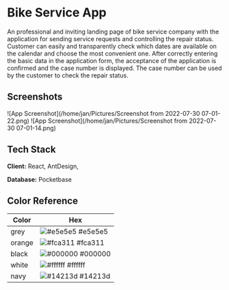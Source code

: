 
# Bike Service App

An professional and inviting landing page of bike service company with 
the application for sending service requests and controlling the repair status. 
Customer can easily and transparently check which dates are available on the calendar 
and choose the most convenient one. After correctly entering the basic data 
in the application form, the acceptance of the application is confirmed and 
the case number is displayed. The case number can be used by the customer 
to check the repair status.  


## Screenshots

![App Screenshot](/home/jan/Pictures/Screenshot from 2022-07-30 07-01-22.png)
![App Screenshot](/home/jan/Pictures/Screenshot from 2022-07-30 07-01-14.png)


## Tech Stack

**Client:** React, AntDesign,

**Database:** Pocketbase

## Color Reference

| Color             | Hex                                                                |
| ----------------- | ------------------------------------------------------------------ |
| grey | ![#e5e5e5](https://via.placeholder.com/10/0a192f?text=+) #e5e5e5 |
| orange | ![#fca311](https://via.placeholder.com/10/f8f8f8?text=+) #fca311 |
| black | ![#000000](https://via.placeholder.com/10/00b48a?text=+) #000000 |
| white | ![#ffffff](https://via.placeholder.com/10/00b48a?text=+) #ffffff |
| navy | ![#14213d](https://via.placeholder.com/10/00b48a?text=+) #14213d |



